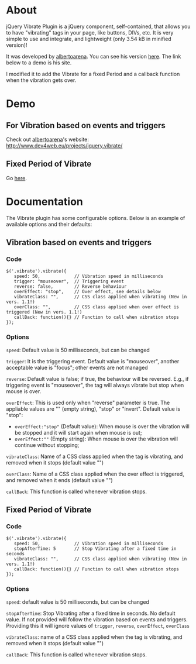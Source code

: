 # About
jQuery Vibrate Plugin is a jQuery component, self-contained, that allows you to have "vibrating" tags in your page, like buttons, DIVs, etc.
It is very simple to use and integrate, and lightweight (only 3.54 kB in minified version)!

It was developed by [albertoarena](https://github.com/albertoarena). You can see his version [here](https://github.com/albertoarena/jquery-vibrate). The link below to a demo is his site.

I modified it to add the Vibrate for a fixed Period and a callback function when the vibration gets over.

# Demo

## For Vibration based on events and triggers

Check out [albertoarena](https://github.com/albertoarena)'s website: http://www.dev4web.eu/projects/jquery.vibrate/

## Fixed Period of Vibrate

Go [here](http://termvader.github.io/jquery-vibrate/).

# Documentation
The Vibrate plugin has some configurable options. Below is an example of available options and their defaults:

## Vibration based on events and triggers
### Code

```
$('.vibrate').vibrate({
   speed: 50,             // Vibration speed in milliseconds
   trigger: "mouseover",  // Triggering event
   reverse: false,        // Reverse behaviour
   overEffect: "stop",    // Over effect, see details below
   vibrateClass: "",      // CSS class applied when vibrating (New in vers. 1.1!)
   overClass: "",         // CSS class applied when over effect is triggered (New in vers. 1.1!)
   callBack: function(){} // Function to call when vibration stops
});
```

### Options
`speed`: Default value is 50 milliseconds, but can be changed

`trigger`: It is the triggering event. Default value is "mouseover", another acceptable value is "focus"; other events are not managed

`reverse`: Default value is false; if true, the behaviour will be reversed. E.g., if triggering event is "mouseover", the tag will always vibrate but stop when mouse is over.

`overEffect`: This is used only when "reverse" parameter is true. The appliable values are "" (empty string), "stop" or "invert". Default value is "stop":

- `overEffect:"stop"` (Default value): When mouse is over the vibration will be stopped and it will start again when mouse is out;
- `overEffect:""` (Empty string): When mouse is over the vibration will continue without stopping;

`vibrateClass`: Name of a CSS class applied when the tag is vibrating, and removed when it stops (default value "")

`overClass`: Name of a CSS class applied when the over effect is triggered, and removed when it ends (default value "")

`callBack`: This function is called whenever vibration stops.

## Fixed Period of Vibrate
### Code

```
$('.vibrate').vibrate({
   speed: 50,             // Vibration speed in milliseconds
   stopAfterTime: 5       // Stop Vibrating after a fixed time in seconds
   vibrateClass: "",      // CSS class applied when vibrating (New in vers. 1.1!)
   callBack: function(){} // Function to call when vibration stops
});
```

### Options
`speed`: default value is 50 milliseconds, but can be changed

`stopAfterTime`: Stop Vibrating after a fixed time in seconds. No default value. If not provided will follow the vibration based on events and triggers. Providing this it will ignore values of `trigger`, `reverse`, `overEffect`, `overClass`

`vibrateClass`: name of a CSS class applied when the tag is vibrating, and removed when it stops (default value "")

`callBack`: This function is called whenever vibration stops.
